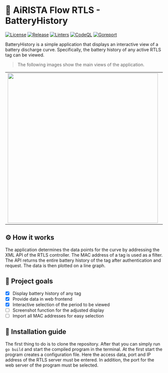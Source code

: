# 🔋 AiRISTA Flow RTLS - BatteryHistory

[![License](https://img.shields.io/badge/License-BSD_3--Clause-blue.svg)](https://opensource.org/licenses/BSD-3-Clause)
[![Release](https://img.shields.io/badge/Calver-YY.WW.REVISION-22bfda.svg)](https://calver.org/)
[![Linters](https://github.com/Plaenkler/BatteryHistory/actions/workflows/linters.yml/badge.svg)](https://github.com/Plaenkler/BatteryHistory/actions/workflows/linters.yml)
[![CodeQL](https://github.com/Plaenkler/BatteryHistory/actions/workflows/codeql.yml/badge.svg)](https://github.com/Plaenkler/BatteryHistory/actions/workflows/codeql.yml)
[![Goreport](https://goreportcard.com/badge/github.com/Plaenkler/BatteryHistory)](https://goreportcard.com/report/github.com/Plaenkler/BatteryHistory)

BatteryHistory is a simple application that displays an interactive view of a battery discharge curve. Specifically, the battery history of any active RTLS tag can be viewed.

> The following images show the main views of the application.

<table style="border:none;">
  <tr>
    <td><img src="https://user-images.githubusercontent.com/60503970/187513306-b44f0a74-78bf-4862-bd61-2b19c66154e5.png" width="480"/></td>
    <td><img src="https://user-images.githubusercontent.com/60503970/187514732-1eddc0d5-ec95-4fb4-a469-50dbdfe0e73a.png" width="480"/></td>
  </tr>
</table>

## ⚙️ How it works

The application determines the data points for the curve by addressing the XML API of the RTLS controller. The MAC address of a tag is used as a filter. The API returns the entire battery history of the tag after authentication and request. The data is then plotted on a line graph.
## 🎯 Project goals

- [x] Display battery history of any tag
- [x] Provide data in web frontend
- [x] Interactive selection of the period to be viewed
- [ ] Screenshot function for the adjusted display
- [ ] Import all MAC addresses for easy selection

## 📜 Installation guide

The first thing to do is to clone the repository. After that you can simply run `go build` and start the compiled program in the terminal. At the first start the program creates a configuration file. Here the access data, port and IP address of the RTLS server must be entered. In addition, the port for the web server of the program must be selected.
